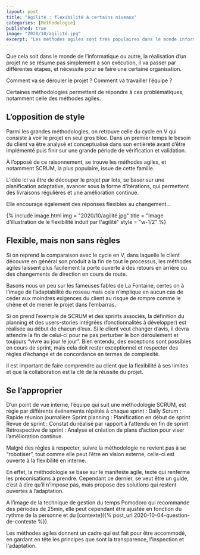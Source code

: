 ```yaml
---
layout: post
title: "Agilité : flexibilité à certains niveaux"
categories: [Méthodologie]
published: true
image: "2020/10/agilité.jpg"
excerpt: "Les méthodes agiles sont très populaires dans le monde informatique, sont-elles aussi souples qu’on pourrait l’entendre ? À tout point de vue ?"
---
```


Que cela soit dans le monde de l’informatique ou autre, la réalisation d’un projet ne se résume pas simplement à son exécution, il va passer par différentes étapes, et nécessite pour se faire une certaine organisation. 

Comment va se dérouler le projet ? Comment va travailler l’équipe ? 

Certaines méthodologies permettent de répondre à ces problématiques, notamment celle des méthodes agiles. 

## L’opposition de style 

Parmi les grandes méthodologies, on retrouve celle du cycle en V qui consiste à voir le projet en seul gros bloc. Dans un premier temps le besoin du client va être analysé et conceptualisé dans son entièreté avant d’être implémenté puis finir sur une grande période de vérification et validation. 

À l’opposé de ce raisonnement, se trouve les méthodes agiles, et notamment SCRUM, la plus populaire, issue de cette famille. 

L’idée ici va être de découper le projet par lots, se baser sur une planification adaptative, avancer sous la forme d’itérations, qui permettent des livraisons régulières et une amélioration continue. 

Elle encourage également des réponses flexibles au changement...

{% include image.html img = "2020/10/agilité.jpg" title = "Image d'illustration de le flexibilité induit par l'agilité" style = "w-1/2" %}

## Flexible, mais non sans règles 

Si on reprend la comparaison avec le cycle en V, dans laquelle le client découvre en général son produit à la fin de tout le processus, les méthodes agiles laissent plus facilement la porte ouverte à des retours en arrière ou des changements de direction en cours de route. 

Basons nous un peu sur les fameuses fables de La Fontaine, certes on à l’image de l’adaptabilité du roseau mais cela n’implique en aucun cas de céder aux moindres exigences du client au risque de rompre comme le chêne et de mener le projet dans l’embarras. 

Si on prend l’exemple de SCRUM et des sprints associés, la définition du planning et des users-stories intégrées (fonctionnalités à développer) est réalisée au début de chacun d’eux. Si le client veut changer d’avis, il devra attendre la fin de celui-ci pour ne pas perturber le bon déroulement et toujours “vivre au jour le jour”. Bien entendu, des exceptions sont possibles en cours de sprint, mais cela doit rester exceptionnel et respecter des règles d’échange et de concordance en termes de complexité.

Il est important de faire comprendre au client que la flexibilité à ses limites et que la collaboration est la clé de la réussite du projet. 

## Se l’approprier 

D’un point de vue interne, l’équipe qui suit une méthodologie SCRUM, est régie par différents événements répétés à chaque sprint : 
Daily Scrum : Rapide réunion journalière
Sprint planning : Planification en début de sprint
Revue de sprint : Constat du réalisé par rapport à l’attendu en fin de sprint
Rétrospective de sprint : Analyse et création de plans d’action pour viser l’amélioration continue.

Malgré des règles à respecter, suivre la méthodologie ne revient pas à se “robotiser”, tout comme elle peut l’être en vision externe, celle-ci est ouverte à la flexibilité en interne.

En effet, la méthodologie se base sur le manifeste agile, texte qui renferme les préconisations à prendre. Cependant ce dernier, se veut être un guide, c’est à dire qu’il n’impose pas, mais propose des solutions qui restent ouvertes à l’adaptation. 

A l’image de la technique de gestion du temps Pomodoro qui recommande des périodes de 25min, elle peut cependant être ajustée en fonction du rythme de la personne et du [contexte]({% post_url 2020-10-04-question-de-contexte %}).

Les méthodes agiles donnent un cadre qui est fait pour être accommodé, en gardant en tête les principes que sont la transparence, l'inspection et l'adaptation. 
